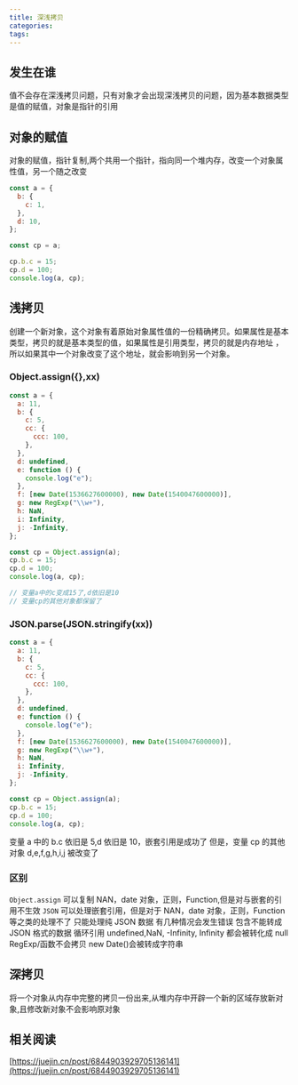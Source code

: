 ```yaml
---
title: 深浅拷贝
categories:
tags:
---
```


## 发生在谁

值不会存在深浅拷贝问题，只有对象才会出现深浅拷贝的问题，因为基本数据类型是值的赋值，对象是指针的引用

## 对象的赋值

对象的赋值，指针复制,两个共用一个指针，指向同一个堆内存，改变一个对象属性值，另一个随之改变

```javascript
const a = {
  b: {
    c: 1,
  },
  d: 10,
};

const cp = a;

cp.b.c = 15;
cp.d = 100;
console.log(a, cp);
```

## 浅拷贝

创建一个新对象，这个对象有着原始对象属性值的一份精确拷贝。如果属性是基本类型，拷贝的就是基本类型的值，如果属性是引用类型，拷贝的就是内存地址 ，所以如果其中一个对象改变了这个地址，就会影响到另一个对象。

### Object.assign({},xx)

```javascript
const a = {
  a: 11,
  b: {
    c: 5,
    cc: {
      ccc: 100,
    },
  },
  d: undefined,
  e: function () {
    console.log("e");
  },
  f: [new Date(1536627600000), new Date(1540047600000)],
  g: new RegExp("\\w+"),
  h: NaN,
  i: Infinity,
  j: -Infinity,
};

const cp = Object.assign(a);
cp.b.c = 15;
cp.d = 100;
console.log(a, cp);

// 变量a中的c变成15了,d依旧是10
// 变量cp的其他对象都保留了
```

### JSON.parse(JSON.stringify(xx))

```javascript
const a = {
  a: 11,
  b: {
    c: 5,
    cc: {
      ccc: 100,
    },
  },
  d: undefined,
  e: function () {
    console.log("e");
  },
  f: [new Date(1536627600000), new Date(1540047600000)],
  g: new RegExp("\\w+"),
  h: NaN,
  i: Infinity,
  j: -Infinity,
};

const cp = Object.assign(a);
cp.b.c = 15;
cp.d = 100;
console.log(a, cp);
```

变量 a 中的 b.c 依旧是 5,d 依旧是 10，嵌套引用是成功了
但是，变量 cp 的其他对象 d,e,f,g,h,i,j 被改变了

### 区别

`Object.assign` 可以复制 NAN，date 对象，正则，Function,但是对与嵌套的引用不生效
`JSON` 可以处理嵌套引用，但是对于 NAN，date 对象，正则，Function 等之类的处理不了
只能处理纯 JSON 数据
有几种情况会发生错误
包含不能转成 JSON 格式的数据
循环引用
undefined,NaN, -Infinity, Infinity 都会被转化成 null
RegExp/函数不会拷贝
new Date()会被转成字符串

## 深拷贝

将一个对象从内存中完整的拷贝一份出来,从堆内存中开辟一个新的区域存放新对象,且修改新对象不会影响原对象

## 相关阅读

[https://juejin.cn/post/6844903929705136141](https://juejin.cn/post/6844903929705136141)
